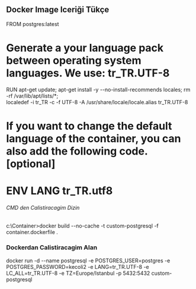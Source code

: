 ﻿## Docker Image Iceriği Tükçe
FROM postgres:latest

# Generate a your language pack between operating system languages. We use: tr_TR.UTF-8
RUN apt-get update; apt-get install -y --no-install-recommends locales; rm -rf /var/lib/apt/lists/*; \
	localedef -i tr_TR -c -f UTF-8 -A /usr/share/locale/locale.alias tr_TR.UTF-8

# If you want to change the default language of the container, you can also add the following code. [optional]
# ENV LANG tr_TR.utf8


###### CMD den Calistiracagim Dizin 
c:\Container>docker build --no-cache -t custom-postgresql -f container.dockerfile .

### Dockerdan Calistiracagim Alan
docker run -d --name postgresql -e POSTGRES_USER=postgres -e POSTGRES_PASSWORD=kecoli2 -e LANG=tr_TR.UTF-8 -e LC_ALL=tr_TR.UTF-8 -e TZ=Europe/Istanbul -p 5432:5432 custom-postgresql

